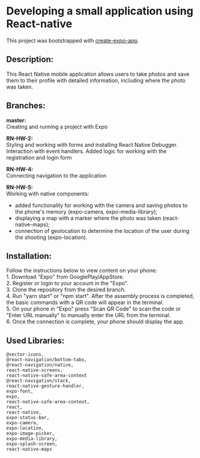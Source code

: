 # Developing a small application using React-native
This project was bootstrapped with [create-expo-app](https://expo.dev/).

## Description:
This React Native mobile application allows users to take photos and save them to their profile with detailed information, including where the photo was taken.


## Branches:
**master:**<br>
Creating and running a project with Expo<br>

**RN-HW-2:**<br>
Styling and working with forms and installing React Native Debugger.<br>
Interaction with event handlers. Added logic for working with the registration and login form<br>

**RN-HW-4:**<br>
Connecting navigation to the application<br>

**RN-HW-5:**<br>
Working with native components:<br>
- added functionality for working with the camera and saving photos to the phone's memory (expo-camera, expo-media-library);<br>
- displaying a map with a marker where the photo was taken (react-native-maps);<br>
- connection of geolocation to determine the location of the user during the shooting (expo-location).<br>

## Installation:
Follow the instructions below to view content on your phone: 
<br/>1. Download "Expo" from GooglePlay/AppStore. 
<br/>2. Register or login to your account in the "Expo".
<br/>3. Clone the repository from the desired branch.
<br/>4. Run "yarn start" or "npm start". After the assembly process is completed, the basic commands with a QR code will appear in the terminal.
<br/>5. On your phone in "Expo" press "Scan QR Code" to scan the code or "Enter URL manually" to manually enter the URL from the terminal.
<br/>6. Once the connection is complete, your phone should display the app.


## Used Libraries:
    @vector-icons,
    @react-navigation/bottom-tabs,
    @react-navigation/native,
    react-native-screens,
    react-native-safe-area-context
    @react-navigation/stack,
    react-native-gesture-handler,
    expo-font,
    expo,
    react-native-safe-area-context,
    react,
    react-native,
    expo-status-bar,
    expo-camera,
    expo-location,
    expo-image-picker,
    expo-media-library,
    expo-splash-screen,
    react-native-maps
